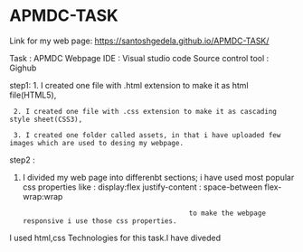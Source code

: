 # APMDC-TASK
Link for my web page:
https://santoshgedela.github.io/APMDC-TASK/

Task : APMDC Webpage
IDE : Visual studio code
Source control tool : Gighub

step1:
     1. I created one file with .html extension to make it as html file(HTML5),
     
     2. I created one file with .css extension to make it as cascading style sheet(CSS3),
     
     3. I created one folder called assets, in that i have uploaded few images which are used to desing my webpage.
step2 : 
   1. I divided my web page into differenbt sections;
   i have used most popular css properties like :
                                                   display:flex
                                                   justify-content : space-between
                                                   flex-wrap:wrap
                                                   
                                                   to make the webpage responsive i use those css properties.
I used html,css Technologies for this task.I have diveded 
